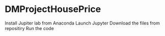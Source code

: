 # DMProjectHousePrice
Install Jupiter lab from Anaconda
Launch Jupyter
Download the files from repositiry
Run the code
